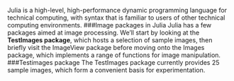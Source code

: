 
Julia is a high-level, high-performance dynamic programming language for technical computing, with syntax that is familiar to users of other technical computing environments.
###Image packages in Julia 
Julia has a few packages aimed at image processing. We’ll start by looking at the **TestImages package**, which hosts a selection of sample images, then briefly visit the ImageView package before moving onto the Images package, which implements a range of functions for image manipulation.
###Testimages package
The TestImages package currently provides 25 sample images, which form a convenient basis for experimentation.
